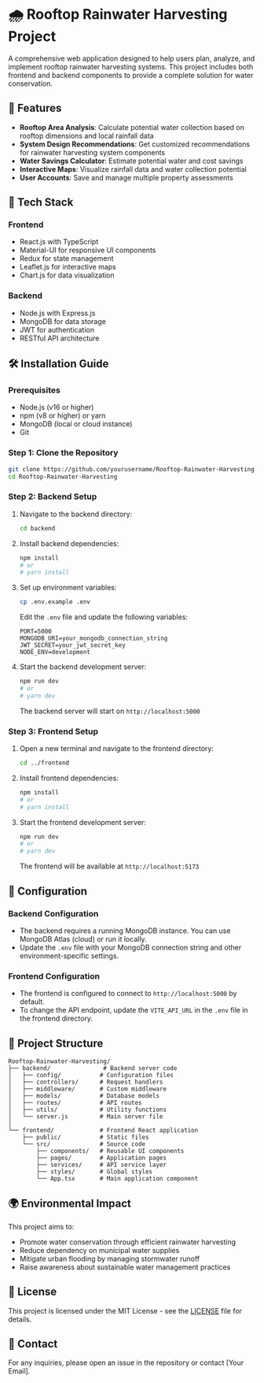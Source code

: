 # 🌧️ Rooftop Rainwater Harvesting Project

A comprehensive web application designed to help users plan, analyze, and implement rooftop rainwater harvesting systems. This project includes both frontend and backend components to provide a complete solution for water conservation.

## 🌟 Features

- **Rooftop Area Analysis**: Calculate potential water collection based on rooftop dimensions and local rainfall data
- **System Design Recommendations**: Get customized recommendations for rainwater harvesting system components
- **Water Savings Calculator**: Estimate potential water and cost savings
- **Interactive Maps**: Visualize rainfall data and water collection potential
- **User Accounts**: Save and manage multiple property assessments

## 🚀 Tech Stack

### Frontend
- React.js with TypeScript
- Material-UI for responsive UI components
- Redux for state management
- Leaflet.js for interactive maps
- Chart.js for data visualization

### Backend
- Node.js with Express.js
- MongoDB for data storage
- JWT for authentication
- RESTful API architecture

## 🛠️ Installation Guide

### Prerequisites
- Node.js (v16 or higher)
- npm (v8 or higher) or yarn
- MongoDB (local or cloud instance)
- Git

### Step 1: Clone the Repository
```bash
git clone https://github.com/yourusername/Rooftop-Rainwater-Harvesting.git
cd Rooftop-Rainwater-Harvesting
```

### Step 2: Backend Setup

1. Navigate to the backend directory:
   ```bash
   cd backend
   ```

2. Install backend dependencies:
   ```bash
   npm install
   # or
   # yarn install
   ```

3. Set up environment variables:
   ```bash
   cp .env.example .env
   ```
   
   Edit the `.env` file and update the following variables:
   ```
   PORT=5000
   MONGODB_URI=your_mongodb_connection_string
   JWT_SECRET=your_jwt_secret_key
   NODE_ENV=development
   ```

4. Start the backend development server:
   ```bash
   npm run dev
   # or
   # yarn dev
   ```
   
   The backend server will start on `http://localhost:5000`

### Step 3: Frontend Setup

1. Open a new terminal and navigate to the frontend directory:
   ```bash
   cd ../frontend
   ```

2. Install frontend dependencies:
   ```bash
   npm install
   # or
   # yarn install
   ```

3. Start the frontend development server:
   ```bash
   npm run dev
   # or
   # yarn dev
   ```
   
   The frontend will be available at `http://localhost:5173`

## 🔧 Configuration

### Backend Configuration
- The backend requires a running MongoDB instance. You can use MongoDB Atlas (cloud) or run it locally.
- Update the `.env` file with your MongoDB connection string and other environment-specific settings.

### Frontend Configuration
- The frontend is configured to connect to `http://localhost:5000` by default.
- To change the API endpoint, update the `VITE_API_URL` in the `.env` file in the frontend directory.

## 📂 Project Structure

```
Rooftop-Rainwater-Harvesting/
├── backend/               # Backend server code
│   ├── config/           # Configuration files
│   ├── controllers/      # Request handlers
│   ├── middleware/       # Custom middleware
│   ├── models/           # Database models
│   ├── routes/           # API routes
│   ├── utils/            # Utility functions
│   └── server.js         # Main server file
│
└── frontend/             # Frontend React application
    ├── public/           # Static files
    └── src/              # Source code
        ├── components/   # Reusable UI components
        ├── pages/        # Application pages
        ├── services/     # API service layer
        ├── styles/       # Global styles
        └── App.tsx       # Main application component
```

## 🌍 Environmental Impact

This project aims to:
- Promote water conservation through efficient rainwater harvesting
- Reduce dependency on municipal water supplies
- Mitigate urban flooding by managing stormwater runoff
- Raise awareness about sustainable water management practices


## 📄 License

This project is licensed under the MIT License - see the [LICENSE](LICENSE) file for details.

## 📧 Contact

For any inquiries, please open an issue in the repository or contact [Your Email].
